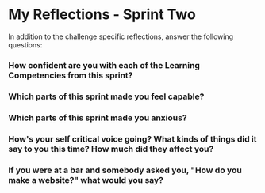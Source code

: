 # My Reflections - Sprint Two 

In addition to the challenge specific reflections, answer the following questions:

### How confident are you with each of the Learning Competencies from this sprint?



### Which parts of this sprint made you feel capable?



### Which parts of this sprint made you anxious?



### How's your self critical voice going? What kinds of things did it say to you this time? How much did they affect you?



### If you were at a bar and somebody asked you, "How do you make a website?" what would you say?


